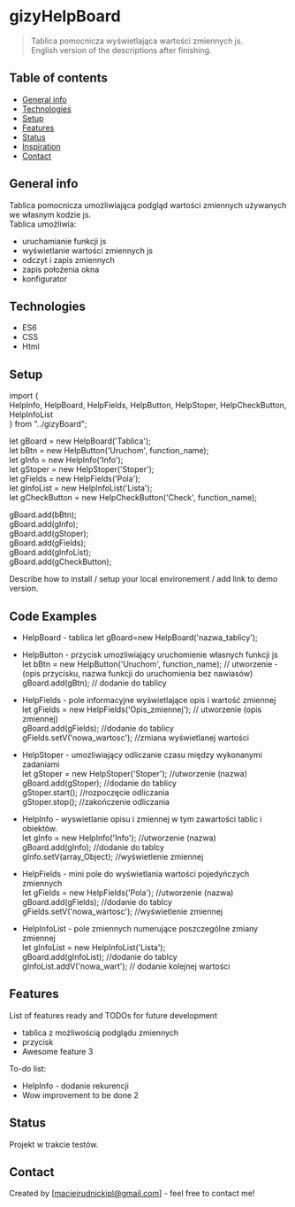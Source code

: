 # gizyHelpBoard
> Tablica pomocnicza wyświetlająca wartości zmiennych js.  
English version of the descriptions after finishing.


## Table of contents
* [General info](#general-info)
* [Technologies](#technologies)
* [Setup](#setup)
* [Features](#features)
* [Status](#status)
* [Inspiration](#inspiration)
* [Contact](#contact)

## General info
Tablica pomocnicza umożliwiająca podgląd wartości zmiennych używanych we własnym kodzie js.   
Tablica umożliwia: 
* uruchamianie funkcji js
* wyświetlanie wartości zmiennych js
* odczyt i zapis zmiennych
* zapis położenia okna 
* konfigurator

## Technologies
* ES6
* CSS
* Html

## Setup
import {  
    HelpInfo, HelpBoard, HelpFields, HelpButton, HelpStoper, HelpCheckButton, HelpInfoList  
} from "../gizyBoard";  


let gBoard = new HelpBoard('Tablica');  
let bBtn = new HelpButton('Uruchom', function_name);  
let gInfo = new HelpInfo('Info');  
let gStoper = new HelpStoper('Stoper');  
let gFields = new HelpFields('Pola');  
let gInfoList = new HelpInfoList('Lista');  
let gCheckButton = new HelpCheckButton('Check', function_name);  

gBoard.add(bBtn);  
gBoard.add(gInfo);  
gBoard.add(gStoper);  
gBoard.add(gFields);  
gBoard.add(gInfoList);  
gBoard.add(gCheckButton);  

Describe how to install / setup your local environement / add link to demo version.

## Code Examples
* HelpBoard - tablica 
let gBoard=new HelpBoard('nazwa_tablicy');   

* HelpButton - przycisk umozliwiający uruchomienie własnych funkcji js  
let bBtn = new HelpButton('Uruchom', function_name);  // utworzenie - (opis przycisku, nazwa funkcji do uruchomienia bez nawiasów)  
gBoard.add(gBtn);   // dodanie do tablicy  
* HelpFields - pole informacyjne wyświetlające opis i wartość zmiennej  
let gFields = new HelpFields('Opis_zmiennej');  // utworzenie  (opis zmiennej)  
gBoard.add(gFields);  //dodanie do tablicy  
gFields.setV('nowa_wartosc');  //zmiana wyświetlanej wartości  
* HelpStoper - umozliwiający odliczanie czasu między wykonanymi zadaniami  
let gStoper = new HelpStoper('Stoper');  //utworzenie (nazwa)  
gBoard.add(gStoper); //dodanie do tablicy  
gStoper.start(); //rozpoczęcie odliczania  
gStoper.stop();  //zakończenie odliczania   
* HelpInfo - wyswietlanie opisu i zmiennej w tym zawartości tablic i obiektów.  
let gInfo = new HelpInfo('Info'); //utworzenie (nazwa)  
gBoard.add(gInfo); //dodanie do tablcy  
gInfo.setV(array_Object);  //wyświetlenie zmiennej  
* HelpFields - mini pole do wyświetlania wartości pojedyńczych zmiennych  
let gFields = new HelpFields('Pola'); //utworzenie (nazwa)  
gBoard.add(gFields); //dodanie do tablcy  
gFields.setV('nowa_wartosc'); //wyświetlenie zmiennej  
* HelpInfoList - pole zmiennych numerujące poszczególne zmiany zmiennej  
let gInfoList = new HelpInfoList('Lista');  
gBoard.add(gInfoList); //dodanie do tablcy  
gInfoList.addV('nowa_wart'); // dodanie kolejnej wartości  


## Features
List of features ready and TODOs for future development
* tablica z możliwością podglądu zmiennych 
* przycisk 
* Awesome feature 3

To-do list:
* HelpInfo - dodanie rekurencji 
* Wow improvement to be done 2

## Status
Projekt w trakcie testów.

## Contact
Created by [maciejrudnickipl@gmail.com] - feel free to contact me!
